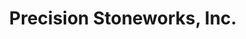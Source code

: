 ---
title: "Precision Stoneworks, Inc."
url: /huntingburg/precision-stoneworks-inc/
shop: Küchen
---